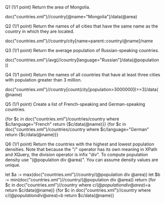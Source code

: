 Q1  (1/1 point)
Return the area of Mongolia. 

doc("countries.xml")//country[@name="Mongolia"]/data(@area)

Q2  (1/1 point)
Return the names of all cities that have the same name as the country in which they are located. 

doc("countries.xml")//country/city[name=parent::country/@name]/name

Q3  (1/1 point)
Return the average population of Russian-speaking countries. 

doc("countries.xml")/avg(//country[language="Russian"]/data(@population))

Q4  (1/1 point)
Return the names of all countries that have at least three cities with population greater than 3 million. 

doc("countries.xml")//country[count(city[population>3000000])>=3]/data(@name)

Q5  (1/1 point)
Create a list of French-speaking and German-speaking countries. 

<result>
    <French>
    {for $c in doc("countries.xml")/countries/country
    where $c/language="French"
    return <country>{$c/data(@name)}</country>}
    </French>
    <German>
    {for $c in doc("countries.xml")/countries/country
    where $c/language="German"
    return <country>{$c/data(@name)}</country>}
    </German>
</result>

Q6  (1/1 point)
Return the countries with the highest and lowest population densities. Note that because the "/" operator has its own meaning in XPath and XQuery, the division operator is infix "div". To compute population density use "(@population div @area)". You can assume density values are unique. 

let $a := max(doc("countries.xml")//country/(@population div @area))
let $b := min(doc("countries.xml")//country/(@population div @area))
return <result>
<highest density="{$a}">
{for $c in doc("countries.xml")//country
where $c/(@population div @area)=$a
return $c/data(@name)}
</highest>
<lowest density="{$b}">
{for $c in doc("countries.xml")//country
where $c/(@population div @area)=$b
return $c/data(@name)}
</lowest>
</result>